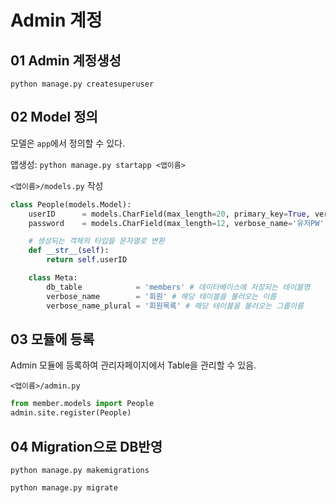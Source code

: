 # Admin 계정

## 01 Admin 계정생성 

`python manage.py createsuperuser`



## 02 Model 정의

모델은 `app`에서 정의할 수 있다.

앱생성: `python manage.py startapp <앱이름>`



`<앱이름>/models.py` 작성

``` python
class People(models.Model):
    userID      = models.CharField(max_length=20, primary_key=True, verbose_name='유저ID')
    password    = models.CharField(max_length=12, verbose_name='유저PW')

    # 생성되는 객체의 타입을 문자열로 변환
    def __str__(self):
        return self.userID

    class Meta:
        db_table            = 'members' # 데이터베이스에 저장되는 테이블명
        verbose_name        = '회원' # 해당 테이블을 불러오는 이름
        verbose_name_plural = '회원목록' # 해당 테이블을 불러오는 그룹이름
```



## 03 모듈에 등록

Admin 모듈에 등록하여 관리자페이지에서 Table을 관리할 수 있음.



`<앱이름>/admin.py`

``` python
from member.models import People
admin.site.register(People)
```



## 04 Migration으로 DB반영

`python manage.py makemigrations`

`python manage.py migrate`